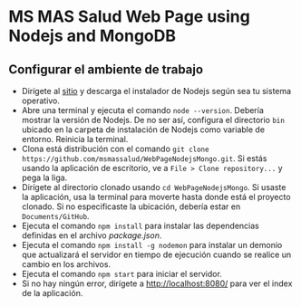 # MS MAS Salud Web Page using Nodejs and MongoDB

## Configurar el ambiente de trabajo

* Dirígete al [sitio][1] y descarga el instalador de Nodejs según sea tu sistema operativo.
* Abre una terminal y ejecuta el comando `node --version`. Debería mostrar la versión
  de Nodejs. De no ser así, configura el directorio `bin` ubicado en la carpeta de
  instalación de Nodejs como variable de entorno. Reinicia la terminal.
* Clona está distribución con el comando `git clone https://github.com/msmassalud/WebPageNodejsMongo.git`. Si estás usando la aplicación
  de escritorio, ve a `File > Clone repository...` y pega la liga.
* Dirígete al directorio clonado usando `cd WebPageNodejsMongo`. Si usaste la aplicación,
  usa la terminal para moverte hasta donde está el proyecto clonado. Si no especificaste
  la ubicación, debería estar en `Documents/GitHub`.
* Ejecuta el comando `npm install` para instalar las dependencias definidas en el
  archivo *package.json*.
* Ejecuta el comando `npm install -g nodemon` para instalar un demonio que actualizará
  el servidor en tiempo de ejecución cuando se realice un cambio en los archivos.
* Ejecuta el comando `npm start` para iniciar el servidor.
* Si no hay ningún error, dirígete a [http://localhost:8080/](http://localhost:8080/) para ver el index de
  la aplicación.


[1]: https://nodejs.org/en/download/
